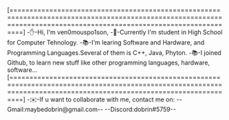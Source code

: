 [=====================================================================================================================================================================]
-✋-Hi, I'm ven0mouspo1son,
-🏫-Currently I'm student in High School for Computer Tehnology.
-📚-I'm learing Software and Hardware, and Programming Languages.Several of them is C++, Java, Phyton.
-📚-I joined Github, to learn new stuff like other programming languages, hardware, software...
[=====================================================================================================================================================================]
-✉️-If u want to collaborate with me, contact me on:
                                                                    --Gmail:maybedobrin@gmail.com--
                                                                        --Discord:dobrin#5759--

